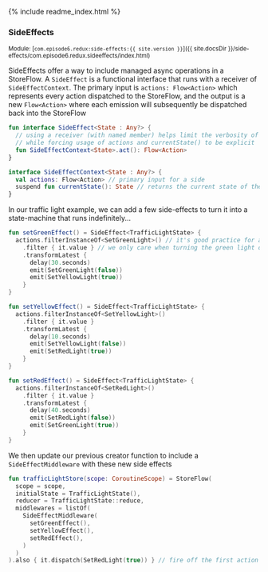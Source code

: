 {% include readme_index.html %}

### SideEffects 
<sup>Module: [`com.episode6.redux:side-effects:{{ site.version }}`]({{ site.docsDir }}/side-effects/com.episode6.redux.sideeffects/index.html)</sup>

SideEffects offer a way to include managed async operations in a StoreFlow. A `SideEffect` is a functional interface
that runs with a receiver of `SideEffectContext`. The primary input is `actions: Flow<Action>` which represents every
action dispatched to the StoreFlow, and the output is a new `Flow<Action>` where each emission will subsequently be
dispatched back into the StoreFlow

```kotlin
fun interface SideEffect<State : Any?> {
  // using a receiver (with named member) helps limit the verbosity of side-effects
  // while forcing usage of actions and currentState() to be explicit
  fun SideEffectContext<State>.act(): Flow<Action>
}

interface SideEffectContext<State : Any?> {
  val actions: Flow<Action> // primary input for a side
  suspend fun currentState(): State // returns the current state of the StoreFlow at the time its called
}
```

In our traffic light example, we can add a few side-effects to turn it into a state-machine that runs indefinitely...

```kotlin
fun setGreenEffect() = SideEffect<TrafficLightState> {
  actions.filterInstanceOf<SetGreenLight>() // it's good practice for a side-effect to only responds to a single action type
    .filter { it.value } // we only care when turning the green light on
    .transformLatest {
      delay(30.seconds)
      emit(SetGreenLight(false))
      emit(SetYellowLight(true))
    }
}

fun setYellowEffect() = SideEffect<TrafficLightState> {
  actions.filterInstanceOf<SetYellowLight>()
    .filter { it.value }
    .transformLatest {
      delay(10.seconds)
      emit(SetYellowLight(false))
      emit(SetRedLight(true))
    }
}

fun setRedEffect() = SideEffect<TrafficLightState> {
  actions.filterInstanceOf<SetRedLight>()
    .filter { it.value }
    .transformLatest {
      delay(40.seconds)
      emit(SetRedLight(false))
      emit(SetGreenLight(true))
    }
}
```

We then update our previous creator function to include a `SideEffectMiddleware` with these new side effects

```kotlin
fun trafficLightStore(scope: CoroutineScope) = StoreFlow(
  scope = scope,
  initialState = TrafficLightState(),
  reducer = TrafficLightState::reduce,
  middlewares = listOf(
    SideEffectMiddleware(
      setGreenEffect(),
      setYellowEffect(),
      setRedEffect(),
    )
  )
).also { it.dispatch(SetRedLight(true)) } // fire off the first action to kick off the side-effects
```
